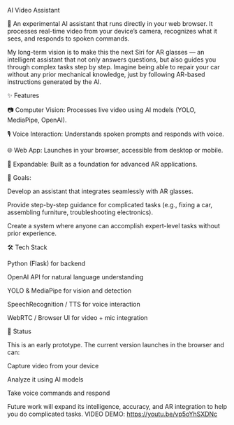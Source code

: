 AI Video Assistant

🚀 An experimental AI assistant that runs directly in your web browser.
It processes real-time video from your device’s camera, recognizes what it sees, and responds to spoken commands.

My long-term vision is to make this the next Siri for AR glasses — an intelligent assistant that not only answers questions, but also guides you through complex tasks step by step. Imagine being able to repair your car without any prior mechanical knowledge, just by following AR-based instructions generated by the AI.

✨ Features

📷 Computer Vision: Processes live video using AI models (YOLO, MediaPipe, OpenAI).

🎙️ Voice Interaction: Understands spoken prompts and responds with voice.

🌐 Web App: Launches in your browser, accessible from desktop or mobile.

🧠 Expandable: Built as a foundation for advanced AR applications.

🎯 Goals:

Develop an assistant that integrates seamlessly with AR glasses.

Provide step-by-step guidance for complicated tasks (e.g., fixing a car, assembling furniture, troubleshooting electronics).

Create a system where anyone can accomplish expert-level tasks without prior experience.

🛠️ Tech Stack

Python (Flask) for backend

OpenAI API for natural language understanding

YOLO & MediaPipe for vision and detection

SpeechRecognition / TTS for voice interaction

WebRTC / Browser UI for video + mic integration

🚧 Status

This is an early prototype. The current version launches in the browser and can:

Capture video from your device

Analyze it using AI models

Take voice commands and respond

Future work will expand its intelligence, accuracy, and AR integration to help you do complicated tasks.
VIDEO DEMO: https://youtu.be/vp5oYhSXDNc
